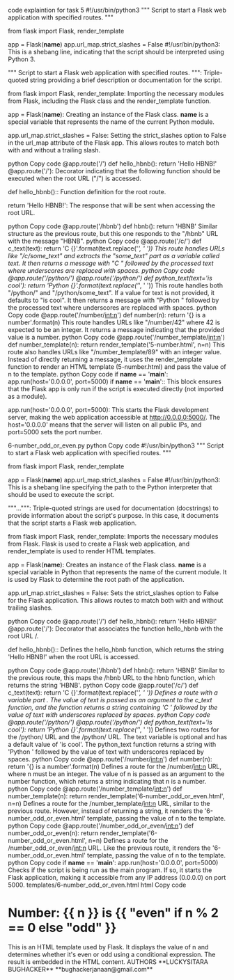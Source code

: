 code explaintion for task 5
#!/usr/bin/python3
"""
Script to start a Flask web application with specified routes.
"""

from flask import Flask, render_template

app = Flask(__name__)
app.url_map.strict_slashes = False
#!/usr/bin/python3: This is a shebang line, indicating that the script should be interpreted using Python 3.

""" Script to start a Flask web application with specified routes. """: Triple-quoted string providing a brief description or documentation for the script.

from flask import Flask, render_template: Importing the necessary modules from Flask, including the Flask class and the render_template function.

app = Flask(__name__): Creating an instance of the Flask class. __name__ is a special variable that represents the name of the current Python module.

app.url_map.strict_slashes = False: Setting the strict_slashes option to False in the url_map attribute of the Flask app. This allows routes to match both with and without a trailing slash.

python
Copy code
@app.route('/')
def hello_hbnb():
    return 'Hello HBNB!'
@app.route('/'): Decorator indicating that the following function should be executed when the root URL ("/") is accessed.

def hello_hbnb():: Function definition for the root route.

return 'Hello HBNB!': The response that will be sent when accessing the root URL.

python
Copy code
@app.route('/hbnb')
def hbnb():
    return 'HBNB'
Similar structure as the previous route, but this one responds to the "/hbnb" URL with the message "HBNB".
python
Copy code
@app.route('/c/<text>')
def c_text(text):
    return 'C {}'.format(text.replace('_', ' '))
This route handles URLs like "/c/some_text" and extracts the "some_text" part as a variable called text. It then returns a message with "C " followed by the processed text where underscores are replaced with spaces.
python
Copy code
@app.route('/python/')
@app.route('/python/<text>')
def python_text(text='is cool'):
    return 'Python {}'.format(text.replace('_', ' '))
This route handles both "/python/" and "/python/some_text". If a value for text is not provided, it defaults to "is cool". It then returns a message with "Python " followed by the processed text where underscores are replaced with spaces.
python
Copy code
@app.route('/number/<int:n>')
def number(n):
    return '{} is a number'.format(n)
This route handles URLs like "/number/42" where 42 is expected to be an integer. It returns a message indicating that the provided value is a number.
python
Copy code
@app.route('/number_template/<int:n>')
def number_template(n):
    return render_template('5-number.html', n=n)
This route also handles URLs like "/number_template/89" with an integer value. Instead of directly returning a message, it uses the render_template function to render an HTML template (5-number.html) and pass the value of n to the template.
python
Copy code
if __name__ == '__main__':
    app.run(host='0.0.0.0', port=5000)
if __name__ == '__main__':: This block ensures that the Flask app is only run if the script is executed directly (not imported as a module).

app.run(host='0.0.0.0', port=5000): This starts the Flask development server, making the web application accessible at http://0.0.0.0:5000/. The host='0.0.0.0' means that the server will listen on all public IPs, and port=5000 sets the port number.




6-number_odd_or_even.py
python
Copy code
#!/usr/bin/python3
"""
Script to start a Flask web application with specified routes.
"""

from flask import Flask, render_template

app = Flask(__name__)
app.url_map.strict_slashes = False
#!/usr/bin/python3: This is a shebang line specifying the path to the Python interpreter that should be used to execute the script.

"""...""": Triple-quoted strings are used for documentation (docstrings) to provide information about the script's purpose. In this case, it documents that the script starts a Flask web application.

from flask import Flask, render_template: Imports the necessary modules from Flask. Flask is used to create a Flask web application, and render_template is used to render HTML templates.

app = Flask(__name__): Creates an instance of the Flask class. __name__ is a special variable in Python that represents the name of the current module. It is used by Flask to determine the root path of the application.

app.url_map.strict_slashes = False: Sets the strict_slashes option to False for the Flask application. This allows routes to match both with and without trailing slashes.

python
Copy code
@app.route('/')
def hello_hbnb():
    return 'Hello HBNB!'
@app.route('/'): Decorator that associates the function hello_hbnb with the root URL /.

def hello_hbnb():: Defines the hello_hbnb function, which returns the string 'Hello HBNB!' when the root URL is accessed.

python
Copy code
@app.route('/hbnb')
def hbnb():
    return 'HBNB'
Similar to the previous route, this maps the /hbnb URL to the hbnb function, which returns the string 'HBNB'.
python
Copy code
@app.route('/c/<text>')
def c_text(text):
    return 'C {}'.format(text.replace('_', ' '))
Defines a route with a variable part <text>. The value of text is passed as an argument to the c_text function, and the function returns a string containing 'C ' followed by the value of text with underscores replaced by spaces.
python
Copy code
@app.route('/python/')
@app.route('/python/<text>')
def python_text(text='is cool'):
    return 'Python {}'.format(text.replace('_', ' '))
Defines two routes for the /python/ URL and the /python/<text> URL. The text variable is optional and has a default value of 'is cool'. The python_text function returns a string with 'Python ' followed by the value of text with underscores replaced by spaces.
python
Copy code
@app.route('/number/<int:n>')
def number(n):
    return '{} is a number'.format(n)
Defines a route for the /number/<int:n> URL, where n must be an integer. The value of n is passed as an argument to the number function, which returns a string indicating that n is a number.
python
Copy code
@app.route('/number_template/<int:n>')
def number_template(n):
    return render_template('6-number_odd_or_even.html', n=n)
Defines a route for the /number_template/<int:n> URL, similar to the previous route. However, instead of returning a string, it renders the '6-number_odd_or_even.html' template, passing the value of n to the template.
python
Copy code
@app.route('/number_odd_or_even/<int:n>')
def number_odd_or_even(n):
    return render_template('6-number_odd_or_even.html', n=n)
Defines a route for the /number_odd_or_even/<int:n> URL. Like the previous route, it renders the '6-number_odd_or_even.html' template, passing the value of n to the template.
python
Copy code
if __name__ == '__main__':
    app.run(host='0.0.0.0', port=5000)
Checks if the script is being run as the main program. If so, it starts the Flask application, making it accessible from any IP address (0.0.0.0) on port 5000.
templates/6-number_odd_or_even.html
html
Copy code
<!DOCTYPE html>
<HTML lang="en">
    <HEAD>
        <TITLE>HBNB</TITLE>
    </HEAD>
    <BODY>
        <H1>Number: {{ n }} is {{ "even" if n % 2 == 0 else "odd" }}</H1>
    </BODY>
</HTML>
This is an HTML template used by Flask. It displays the value of n and determines whether it's even or odd using a conditional expression. The result is embedded in the HTML content.
AUTHORS
**LUCKYSITARA BUGHACKER**      **bughackerjanaan@gmail.com**
